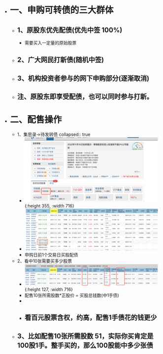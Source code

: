 - # 一、申购可转债的三大群体
	- ## 1、原股东优先配债(优先中签 100%)
		- 需要买入一定量的原始股票
	- ## 2、广大网民打新债(随机中签)
	- ## 3、机构投资者参与的网下申购部分(逐渐取消)
	- ## 注、原股东即享受配债，也可以同时参与打新。
- # 二、配售操作
	- 1、集思录->待发转债
	  collapsed:: true
		- ![image.png](../assets/image_1668522231762_0.png){:height 355, :width 716}
		- ![image.png](../assets/image_1668522355605_0.png)
		- 申购日前1个交易日买股配债
	- 2、看中10张需要买多少股票
		- ![image.png](../assets/image_1668522295480_0.png){:height 127, :width 716}
		- 配售10张所需股数*正股价 = 买股总钱数(中1手债)
		-
		- ## 看百元股票含权，约高，配售1手债花的钱更少
	- 3、比如配售10张所需股数 51，实际你买肯定是100股1手。整手买的，那么100股能中多少张债
		-